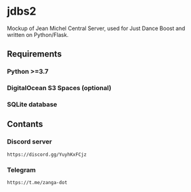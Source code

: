 # jdbs2
Mockup of Jean Michel Central Server, used for Just Dance Boost and written on Python/Flask.

## Requirements

### Python >=3.7

### DigitalOcean S3 Spaces (optional)

### SQLite database

## Contants

### Discord server

```https://discord.gg/YuyhKxFCjz```

### Telegram

```https://t.me/zanga-dot```
